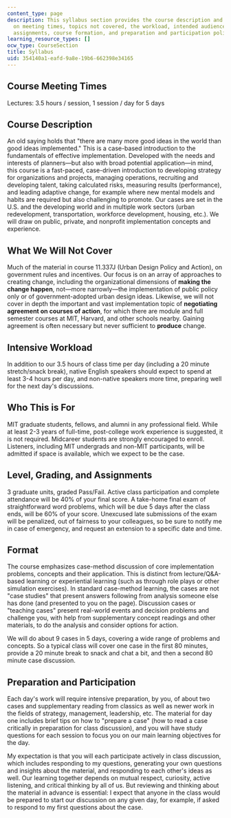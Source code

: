 ```yaml
---
content_type: page
description: This syllabus section provides the course description and information
  on meeting times, topics not covered, the workload, intended audience, grading,
  assignments, course formation, and preparation and participation policies.
learning_resource_types: []
ocw_type: CourseSection
title: Syllabus
uid: 354140a1-eafd-9a8e-19b6-662398e34165
---
```


Course Meeting Times
--------------------

Lectures: 3.5 hours / session, 1 session / day for 5 days

Course Description
------------------

An old saying holds that "there are many more good ideas in the world than good ideas implemented." This is a case-based introduction to the fundamentals of effective implementation. Developed with the needs and interests of planners—but also with broad potential application—in mind, this course is a fast-paced, case-driven introduction to developing strategy for organizations and projects, managing operations, recruiting and developing talent, taking calculated risks, measuring results (performance), and leading adaptive change, for example where new mental models and habits are required but also challenging to promote. Our cases are set in the U.S. and the developing world and in multiple work sectors (urban redevelopment, transportation, workforce development, housing, etc.). We will draw on public, private, and nonprofit implementation concepts and experience.

What We Will Not Cover
----------------------

Much of the material in course 11.337J (Urban Design Policy and Action), on government rules and incentives. Our focus is on an array of approaches to creating change, including the organizational dimensions of **making the change happen**, not—more narrowly—the implementation of public policy only or of government-adopted urban design ideas. Likewise, we will not cover in depth the important and vast implementation topic of **negotiating agreement on courses of action**, for which there are module and full semester courses at MIT, Harvard, and other schools nearby. Gaining agreement is often necessary but never sufficient to **produce** change.

Intensive Workload
------------------

In addition to our 3.5 hours of class time per day (including a 20 minute stretch/snack break), native English speakers should expect to spend at least 3-4 hours per day, and non-native speakers more time, preparing well for the next day's discussions.

Who This is For
---------------

MIT graduate students, fellows, and alumni in any professional field. While at least 2-3 years of full-time, post-college work experience is suggested, it is not required. Midcareer students are strongly encouraged to enroll. Listeners, including MIT undergrads and non-MIT participants, will be admitted if space is available, which we expect to be the case.

Level, Grading, and Assignments
-------------------------------

3 graduate units, graded Pass/Fail. Active class participation and complete attendance will be 40% of your final score. A take-home final exam of straightforward word problems, which will be due 5 days after the class ends, will be 60% of your score. Unexcused late submissions of the exam will be penalized, out of fairness to your colleagues, so be sure to notify me in case of emergency, and request an extension to a specific date and time.

Format
------

The course emphasizes case-method discussion of core implementation problems, concepts and their application. This is distinct from lecture/Q&A-based learning or experiential learning (such as through role plays or other simulation exercises). In standard case-method learning, the cases are not "case studies" that present answers following from analysis someone else has done (and presented to you on the page). Discussion cases or "teaching cases" present real-world events and decision problems and challenge you, with help from supplementary concept readings and other materials, to do the analysis and consider options for action.

We will do about 9 cases in 5 days, covering a wide range of problems and concepts. So a typical class will cover one case in the first 80 minutes, provide a 20 minute break to snack and chat a bit, and then a second 80 minute case discussion.

Preparation and Participation
-----------------------------

Each day's work will require intensive preparation, by you, of about two cases and supplementary reading from classics as well as newer work in the fields of strategy, management, leadership, etc. The material for day one includes brief tips on how to "prepare a case" (how to read a case critically in preparation for class discussion), and you will have study questions for each session to focus you on our main learning objectives for the day.

My expectation is that you will each participate actively in class discussion, which includes responding to my questions, generating your own questions and insights about the material, and responding to each other's ideas as well. Our learning together depends on mutual respect, curiosity, active listening, and critical thinking by all of us. But reviewing and thinking about the material in advance is essential: I expect that anyone in the class would be prepared to start our discussion on any given day, for example, if asked to respond to my first questions about the case.